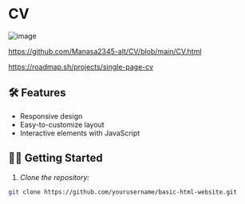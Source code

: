 # CV

![image](https://roadmap.sh/projects/single-page-cv?semt=ais_hybrid?raw=true)

https://github.com/Manasa2345-alt/CV/blob/main/CV.html

https://roadmap.sh/projects/single-page-cv

## 🛠️ Features  

- Responsive design  
- Easy-to-customize layout  
- Interactive elements with JavaScript  

## 🧑‍💻 Getting Started  

1. *Clone the repository:*  
```bash  
git clone https://github.com/yourusername/basic-html-website.git
